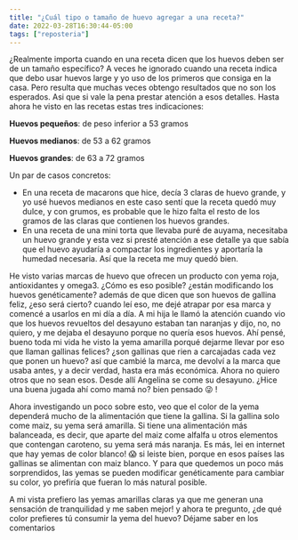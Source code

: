 ```yaml
---
title: "¿Cuál tipo o tamaño de huevo agregar a una receta?"
date: 2022-03-28T16:30:44-05:00
tags: ["reposteria"]
---
```

¿Realmente importa cuando en una receta dicen que los huevos deben ser de un tamaño específico? A veces he ignorado cuando una receta indica que debo usar huevos large y yo uso de los primeros que consiga en la casa. Pero resulta que muchas veces obtengo resultados que no son los esperados. Asi que si vale la pena prestar atención a esos detalles. Hasta ahora he visto en las recetas estas tres indicaciones:

**Huevos pequeños**: de peso inferior a 53 gramos

**Huevos medianos**: de 53 a 62 gramos

**Huevos grandes**: de 63 a 72 gramos

Un par de casos concretos: 

- En una receta de macarons que hice, decía 3 claras de huevo grande, y yo usé huevos medianos en este caso sentí que la receta quedó muy dulce, y con grumos, es probable que le hizo falta el resto de los gramos de las claras que contienen los huevos grandes.
- En una receta de una mini torta que llevaba puré de auyama, necesitaba un huevo grande y esta vez si presté atención a ese detalle ya que sabía que el huevo ayudaría a compactar los ingredientes y aportaría la humedad necesaria. Así que la receta me muy quedó bien.

He visto varias marcas de huevo que ofrecen un producto con yema roja, antioxidantes y omega3. ¿Cómo es eso posible? ¿están modificando los huevos genéticamente? además de que dicen que son huevos de gallina feliz, ¿eso será cierto? cuando leí eso, me dejé atrapar por esa marca y comencé a usarlos en mi día a día. A mi hija le llamó la atención cuando vio que los huevos revueltos del desayuno estaban tan naranjas y dijo, no, no quiero, y me dejaba el desayuno porque no quería esos huevos. Ahí pensé, bueno toda mi vida he visto la yema amarilla porqué dejarme llevar por eso que llaman gallinas felices? ¿son gallinas que rien a carcajadas cada vez que ponen un huevo? así que cambié la marca, me devolví a la marca que usaba antes, y a decir verdad, hasta era más económica. Ahora no quiero otros que no sean esos. Desde allí Angelina se come su desayuno. ¿Hice una buena jugada ahí como mamá no? bien pensado 😜 !

Ahora investigando un poco sobre esto, veo que el color de la yema dependerá mucho de la alimentación que tiene la gallina. Si la gallina solo come maiz, su yema será amarilla. Si tiene una alimentación más balanceada, es decir, que aparte del maiz come alfalfa u otros elementos que contengan caroteno, su yema será más naranja. Es más, lei en internet que hay yemas de color blanco! 😱 si leiste bien, porque en esos países las gallinas se alimentan con maiz blanco. Y para que quedemos un poco más sorprendidos, las yemas se pueden modificar genéticamente para cambiar su color, yo prefiría que fueran lo más natural posible. 

A mi vista prefiero las yemas amarillas claras ya que me generan una sensación de tranquilidad y me saben mejor! y ahora te pregunto, ¿de qué color prefieres tú consumir la yema del huevo? Déjame saber en los comentarios
